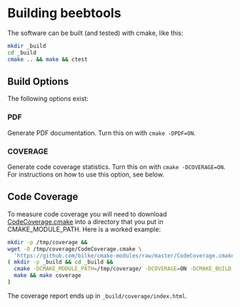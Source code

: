 # Building beebtools

The software can be built (and tested) with cmake, like this:

```sh
mkdir _build
cd _build
cmake .. && make && ctest
```

## Build Options

The following options exist:

### PDF

Generate PDF documentation.   Turn this on with `cmake -DPDF=ON`.

### COVERAGE

Generate code coverage statistics.  Turn this on with `cmake
-DCOVERAGE=ON`.  For instructions on how to use this option, see below.

## Code Coverage

To measure code coverage you will need to download
[CodeCoverage.cmake](https://github.com/bilke/cmake-modules/blob/master/CodeCoverage.cmake)
into a directory that you put in CMAKE_MODULE_PATH.   Here is a worked example:

```sh
mkdir -p /tmp/coverage &&
wget -O /tmp/coverage/CodeCoverage.cmake \
  'https://github.com/bilke/cmake-modules/raw/master/CodeCoverage.cmake' &&
( mkdir -p _build && cd _build &&
  cmake -DCMAKE_MODULE_PATH=/tmp/coverage/ -DCOVERAGE=ON -DCMAKE_BUILD_TYPE=Debug .. &&
  make && make coverage
)
```

The coverage report ends up in `_build/coverage/index.html`.

